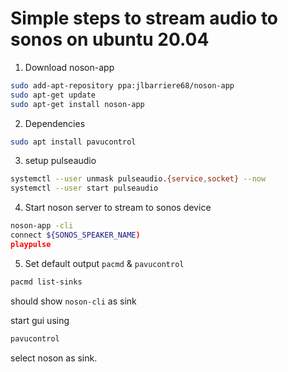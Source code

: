 Simple steps to stream audio to sonos on ubuntu 20.04
=====================================================

1. Download noson-app

```bash
sudo add-apt-repository ppa:jlbarriere68/noson-app
sudo apt-get update
sudo apt-get install noson-app
```

2. Dependencies
```bash
sudo apt install pavucontrol
```

3. setup pulseaudio
```bash
systemctl --user unmask pulseaudio.{service,socket} --now
systemctl --user start pulseaudio
```

4. Start noson server to stream to sonos device
```bash
noson-app -cli
connect ${SONOS_SPEAKER_NAME)
playpulse
```

5. Set default output `pacmd` & `pavucontrol`
```bash
pacmd list-sinks
```
should show `noson-cli` as sink

start gui using
```bash
pavucontrol
```

select noson as sink.
